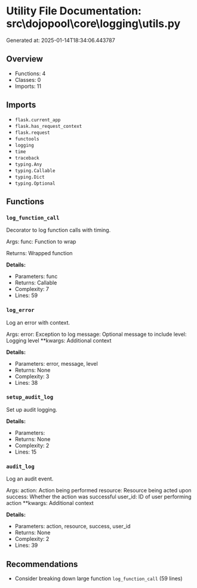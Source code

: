 # Utility File Documentation: src\dojopool\core\logging\utils.py

Generated at: 2025-01-14T18:34:06.443787

## Overview

- Functions: 4
- Classes: 0
- Imports: 11

## Imports

- `flask.current_app`
- `flask.has_request_context`
- `flask.request`
- `functools`
- `logging`
- `time`
- `traceback`
- `typing.Any`
- `typing.Callable`
- `typing.Dict`
- `typing.Optional`

## Functions

### `log_function_call`

Decorator to log function calls with timing.

Args:
    func: Function to wrap
    
Returns:
    Wrapped function

**Details:**
- Parameters: func
- Returns: Callable
- Complexity: 7
- Lines: 59

### `log_error`

Log an error with context.

Args:
    error: Exception to log
    message: Optional message to include
    level: Logging level
    **kwargs: Additional context

**Details:**
- Parameters: error, message, level
- Returns: None
- Complexity: 3
- Lines: 38

### `setup_audit_log`

Set up audit logging.

**Details:**
- Parameters: 
- Returns: None
- Complexity: 2
- Lines: 15

### `audit_log`

Log an audit event.

Args:
    action: Action being performed
    resource: Resource being acted upon
    success: Whether the action was successful
    user_id: ID of user performing action
    **kwargs: Additional context

**Details:**
- Parameters: action, resource, success, user_id
- Returns: None
- Complexity: 2
- Lines: 39

## Recommendations

- Consider breaking down large function `log_function_call` (59 lines)